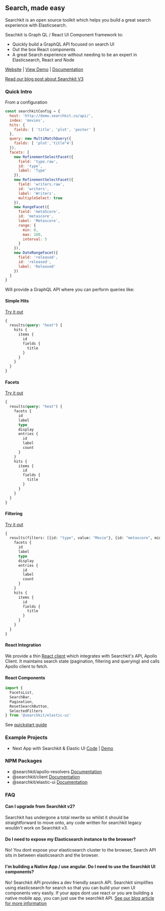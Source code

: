 ## Search, made easy
Searchkit is an open source toolkit which helps you build a great search experience with Elasticsearch.

Seachkit is Graph QL / React UI Component framework to:
  - Quickly build a GraphQL API focused on search UI
  - Out the box React components
  - A great Search experience without needing to be an expert in Elasticsearch, React and Node 

[Website](https://searchkit.co/) | [View Demo](https://demo.searchkit.co) | [Documentation](https://searchkit.co/docs)

[Read our blog post about Searchkit V3](https://blog.searchkit.co/searchkit-v3-enter-graphql-330e1aa5752d)

### Quick Intro
From a configuration

```js
const searchkitConfig = {
  host: 'http://demo.searchkit.co/api/',
  index: 'movies',
  hits: {
    fields: [ 'title', 'plot', 'poster' ]
  },
  query: new MultiMatchQuery({ 
    fields: [ 'plot','title^4'] 
  }),
  facets: [
    new RefinementSelectFacet({ 
      field: 'type.raw',
      id: 'type',
      label: 'Type'
    }),
    new RefinementSelectFacet({
      field: 'writers.raw',
      id: 'writers',
      label: 'Writers',
      multipleSelect: true
    }),
    new RangeFacet({
      field: 'metaScore',
      id: 'metascore',
      label: 'Metascore',
      range: {
        min: 0,
        max: 100,
        interval: 5
      }
    }),
    new DateRangeFacet({
      field: 'released',
      id: 'released',
      label: 'Released'
    })
  ]
}
```

Will provide a GraphQL API where you can perform queries like:

#### Simple Hits
[Try it out](https://demo.searchkit.co/api/graphql)

```graphql
{
  results(query: "heat") {
    hits {
      items {
        id
        fields {
          title
        }
      }
    }
  }
}
```

#### Facets
[Try it out](https://demo.searchkit.co/api/graphql)

```graphql
{
  results(query: "heat") {
    facets {
      id
      label
      type
      display
      entries {
        id
        label
        count
      }
    }
    hits {
      items {
        id
        fields {
          title
        }
      }
    }
  }
}
```

#### Filtering
[Try it out](https://demo.searchkit.co/api/graphql)
```graphql
{
  results(filters: [{id: "type", value: "Movie"}, {id: "metascore", min: 30}]) {
    facets {
      id
      label
      type
      display
      entries {
        id
        label
        count
      }
    }
    hits {
      items {
        id
        fields {
          title
        }
      }
    }
  }
}
```

#### React Integration
We provide a thin [React client](https://searchkit.co/docs/reference/searchkit-client) which integrates with Searchkit's API, Apollo Client. It maintains search state (pagination, filtering and querying) and calls Apollo client to fetch.

#### React Components

```javascript
import {
  FacetsList,
  SearchBar,
  Pagination,
  ResetSearchButton,
  SelectedFilters
} from '@searchkit/elastic-ui'
```

See [quickstart guide](https://searchkit.co/docs/quick-start/ui/eui)

### Example Projects
* Next App with Searchkit & Elastic UI [Code](https://github.com/searchkit/searchkit/tree/next/examples/next) | [Demo](https://demo.searchkit.co)

### NPM Packages
* @searchkit/apollo-resolvers [Documentation](https://searchkit.co/docs/reference/searchkit-apollo-resolvers)
* @searchkit/client [Documentation](https://searchkit.co/docs/reference/searchkit-client)
* @searchkit/elastic-ui [Documentation](https://searchkit.co/docs/reference/searchkit-elastic-ui)

### FAQ
#### Can I upgrade from Searchkit v2?
Searchkit has undergone a total rewrite so whilst it should be straightforward to move onto, any code written for searchkit legacy wouldn't work on Searchkit v3.

#### Do I need to expose my Elasticsearch instance to the browser?
No! You dont expose your elasticsearch cluster to the browser, Search API sits in between elasticsearch and the browser.

#### I'm building a Native App / use angular. Do I need to use the Searchkit UI components?
No! Searchkit API provides a dev friendly search API. Searchkit simplifies using elasticsearch for search so that you can build your own UI components very easily. If your apps dont use react or you are building a native mobile app, you can just use the searchkit API. [See our blog article for more information](https://blog.searchkit.co/searchkit-why-graphql-aa886603b698)
